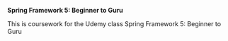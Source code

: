 **Spring Framework 5: Beginner to Guru**

This is coursework for the Udemy class Spring Framework 5: Beginner to Guru